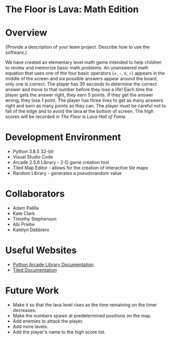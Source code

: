 # The Floor is Lava: Math Edition

# Overview

{Provide a description of your team project.  Describe how to use the software.}

We have created an elementary level math game intended to help children to review and memorize basic math problems. An unanswered math equation that uses one of the four basic operators (+, -, x, ÷) appears in the middle of the screen and six possible answers appear around the board, only one is correct. The player has 30 seconds to determine the correct answer and move to that number before they lose a life! Each time the player gets the answer right, they earn 5 points. If they get the answer wrong, they lose 1 point. The player has three lives to get as many answers right and earn as many points as they can. The player must be careful not to fall of the edge and to avoid the lava at the bottom of screen. The high scores will be recorded in *The Floor is Lava Hall of Fame.*

# Development Environment

* Python 3.8.5 32-bit
* Visual Studio Code
* Arcade 2.5.6 Library - 2-D game creation tool
* Tiled Map Editor - allows for the creation of interactive tile maps
* Random Library - generates a pseudorandom value

# Collaborators

* Adam Palilla
* Kate Clark
* Timothy Stephenson
* Abi Priebe
* Katelyn Dabbiero

# Useful Websites

* [Python Arcade Library Documentation](https://arcade.academy/index.html)
* [Tiled Documentation](https://doc.mapeditor.org/en/stable/)

# Future Work

* Make it so that the lava level rises as the time remaining on the timer decreases.
* Make the numbers spawn at predetermined positions on the map.
* Add enemies to attack the player.
* Add more levels. 
* Add the player's name to the high score list. 
